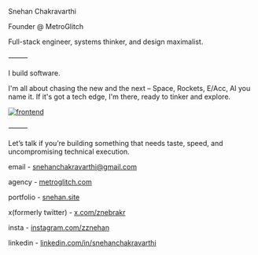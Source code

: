 Snehan Chakravarthi

Founder @ MetroGlitch

Full-stack engineer, systems thinker, and design maximalist.

⸻

I build software.

I'm all about chasing the new and the next – Space, Rockets, E/Acc, AI you name it. If it's got a tech edge, I'm there, ready to tinker and explore.

[![frontend](https://skillicons.dev/icons?i=react,next,threejs,nodejs,python,flask,fastapi,postgres,mysql,blender,ps,ai,ae)](https://skillicons.dev)

⸻

Let’s talk if you’re building something that needs taste, speed, and uncompromising technical execution.

email - snehanchakravarthi@gmail.com

agency - [metroglitch.com](https://metroglitch.com)

portfolio - [snehan.site](https://snehan.site)

x(formerly twitter) - [x.com/znebrakr](https://x.com/znebrakr)

insta - [instagram.com/zznehan](https://instagram.com/zznehan)

linkedin - [linkedin.com/in/snehanchakravarthi](https://linkedin.com/in/snehanchakravarthi)
